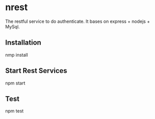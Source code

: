 # nrest
The restful service to do authenticate. It bases on express + nodejs + MySql.

## Installation
nmp install

## Start Rest Services
npm start


## Test
npm test

